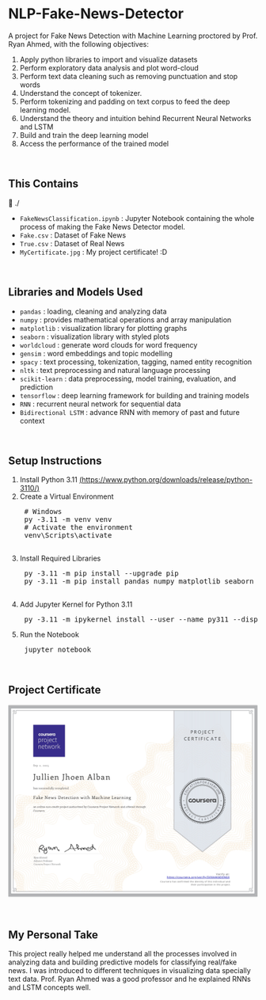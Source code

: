 # NLP-Fake-News-Detector
A project for Fake News Detection with Machine Learning proctored by Prof. Ryan Ahmed, with the following objectives:

1. Apply python libraries to import and visualize datasets
2. Perform exploratory data analysis and plot word-cloud
3. Perform text data cleaning such as removing punctuation and stop words
4. Understand the concept of tokenizer.
5. Perform tokenizing and padding on text corpus to feed the deep learning model.
6. Understand the theory and intuition behind Recurrent Neural Networks and LSTM
7. Build and train the deep learning model
8. Access the performance of the trained model

<br>

## This Contains
📁 ./ <br>
- `FakeNewsClassification.ipynb` : Jupyter Notebook containing the whole process of making the Fake News Detector model.
- `Fake.csv` : Dataset of Fake News
- `True.csv` : Dataset of Real News
- `MyCertificate.jpg` : My project certificate! :D

<br>

## Libraries and Models Used
- `pandas` : loading, cleaning and analyzing data
- `numpy` : provides mathematical operations and array manipulation
- `matplotlib` : visualization library for plotting graphs
- `seaborn` : visualization library with styled plots
- `worldcloud` : generate word clouds for word frequency
- `gensim` : word embeddings and topic modelling
- `spacy` : text processing, tokenization, tagging, named entity recognition
- `nltk` : text preprocessing and natural language processing
- `scikit-learn` : data preprocessing, model training, evaluation, and prediction
- `tensorflow` : deep learning framework for building and training models
- `RNN` : recurrent neural network for sequential data
- `Bidirectional LSTM` : advance RNN with memory of past and future context 

<br>

## Setup Instructions
1. Install Python 3.11
   [(https://www.python.org/downloads/release/python-3110/)](https://www.python.org/downloads/release/python-3110/)
2. Create a Virtual Environment
    <pre>
    # Windows
    py -3.11 -m venv venv
    # Activate the environment
    venv\Scripts\activate
    </pre>
3. Install Required Libraries
    <pre>
    py -3.11 -m pip install --upgrade pip
    py -3.11 -m pip install pandas numpy matplotlib seaborn wordcloud gensim nltk tensorflow==2.15 spacy
    </pre>
4. Add Jupyter Kernel for Python 3.11
   <pre>
    py -3.11 -m ipykernel install --user --name py311 --display-name "Python 3.11"
   </pre>
5. Run the Notebook
    <pre>
    jupyter notebook
   </pre>
<br>

## Project Certificate
![alt text](MyCertificate.jpg)

<br>

## My Personal Take 
This project really helped me understand all the processes involved in analyzing data and building predictive models for classifying real/fake news. I was introduced to different techniques in visualizing data specially text data. Prof. Ryan Ahmed was a good professor and he explained RNNs and LSTM concepts well.

